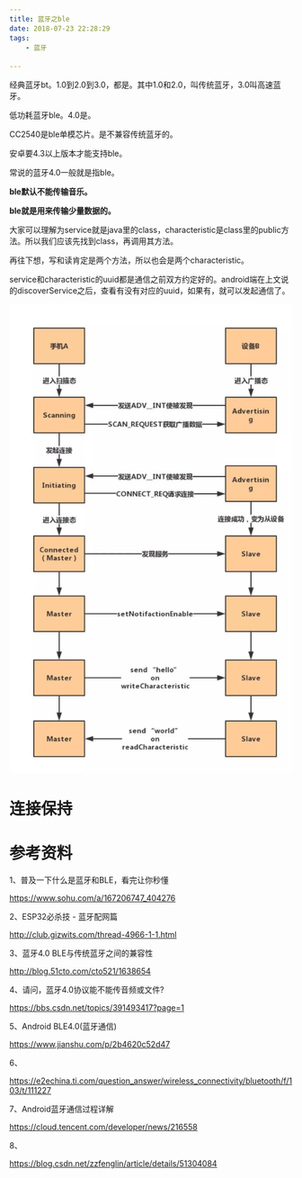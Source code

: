 ```yaml
---
title: 蓝牙之ble
date: 2018-07-23 22:28:29
tags:
	- 蓝牙

---
```




经典蓝牙bt。1.0到2.0到3.0，都是。其中1.0和2.0，叫传统蓝牙，3.0叫高速蓝牙。

低功耗蓝牙ble。4.0是。



CC2540是ble单模芯片。是不兼容传统蓝牙的。

安卓要4.3以上版本才能支持ble。



常说的蓝牙4.0一般就是指ble。

**ble默认不能传输音乐。**

**ble就是用来传输少量数据的。**



大家可以理解为service就是java里的class，characteristic是class里的public方法。所以我们应该先找到class，再调用其方法。

再往下想，写和读肯定是两个方法，所以也会是两个characteristic。

service和characteristic的uuid都是通信之前双方约定好的。android端在上文说的discoverService之后，查看有没有对应的uuid，如果有，就可以发起通信了。





![v4f6bxnfb3](../images/random_name/v4f6bxnfb3.jpeg)



# 连接保持



# 参考资料

1、普及一下什么是蓝牙和BLE，看完让你秒懂

https://www.sohu.com/a/167206747_404276

2、ESP32必杀技 - 蓝牙配网篇

http://club.gizwits.com/thread-4966-1-1.html

3、蓝牙4.0 BLE与传统蓝牙之间的兼容性

http://blog.51cto.com/cto521/1638654

4、请问，蓝牙4.0协议能不能传音频或文件? 

https://bbs.csdn.net/topics/391493417?page=1

5、Android BLE4.0(蓝牙通信)

https://www.jianshu.com/p/2b4620c52d47

6、

https://e2echina.ti.com/question_answer/wireless_connectivity/bluetooth/f/103/t/111227

7、Android蓝牙通信过程详解

https://cloud.tencent.com/developer/news/216558

8、

https://blog.csdn.net/zzfenglin/article/details/51304084